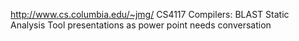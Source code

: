 http://www.cs.columbia.edu/~jmg/ CS4117 Compilers: BLAST Static Analysis Tool presentations
as power point needs conversation
